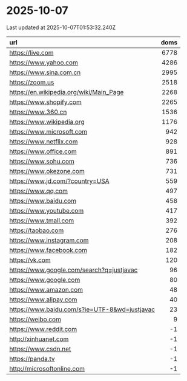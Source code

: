 # 2025-10-07

<!-- BEGIN -->
Last updated at 2025-10-07T01:53:32.240Z

url | doms
:- | -:
https://live.com | 6778
https://www.yahoo.com | 4286
https://www.sina.com.cn | 2995
https://zoom.us | 2518
https://en.wikipedia.org/wiki/Main_Page | 2268
https://www.shopify.com | 2265
https://www.360.cn | 1536
https://www.wikipedia.org | 1176
https://www.microsoft.com | 942
https://www.netflix.com | 928
https://www.office.com | 891
https://www.sohu.com | 736
https://www.okezone.com | 731
https://www.jd.com/?country=USA | 559
https://www.qq.com | 497
https://www.baidu.com | 458
https://www.youtube.com | 417
https://www.tmall.com | 392
https://taobao.com | 276
https://www.instagram.com | 208
https://www.facebook.com | 182
https://vk.com | 120
https://www.google.com/search?q=justjavac | 96
https://www.google.com | 80
https://www.amazon.com | 48
https://www.alipay.com | 40
https://www.baidu.com/s?ie=UTF-8&wd=justjavac | 23
https://weibo.com | 9
https://www.reddit.com | -1
http://xinhuanet.com | -1
https://www.csdn.net | -1
https://panda.tv | -1
http://microsoftonline.com | -1
<!-- END -->
